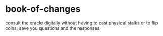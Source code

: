 # book-of-changes
consult the oracle digitally without having to cast physical stalks or to flip coins; save you questions and the responses
